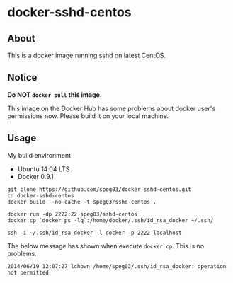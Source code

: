 docker-sshd-centos
==================

About
-----

This is a docker image running sshd on latest CentOS.

Notice
------

**Do NOT `docker pull` this image.**

This image on the Docker Hub has some problems about docker user's permissions now. Please build it on your local machine.

Usage
-----

My build environment
* Ubuntu 14.04 LTS
* Docker 0.9.1

```text
git clone https://github.com/speg03/docker-sshd-centos.git
cd docker-sshd-centos
docker build --no-cache -t speg03/sshd-centos .

docker run -dp 2222:22 speg03/sshd-centos
docker cp `docker ps -lq`:/home/docker/.ssh/id_rsa_docker ~/.ssh/

ssh -i ~/.ssh/id_rsa_docker -l docker -p 2222 localhost
```

The below message has shown when execute `docker cp`. This is no problems.
```
2014/06/19 12:07:27 lchown /home/speg03/.ssh/id_rsa_docker: operation not permitted
```

